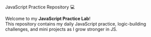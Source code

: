 JavaScript Practice Repository 💻

Welcome to my **JavaScript Practice Lab**!  
This repository contains my daily JavaScript practice, logic-building challenges, and mini projects as I grow stronger in JS.